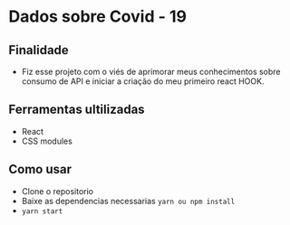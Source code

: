 # Dados sobre Covid - 19

## Finalidade

- Fiz esse projeto com o viés de aprimorar meus conhecimentos sobre consumo de API e iniciar a criação 
do meu primeiro react HOOK.

## Ferramentas ultilizadas 

- React
- CSS modules

## Como usar

- Clone o repositorio
- Baixe as dependencias necessarias ``` yarn ou npm install ```
- ```yarn start```